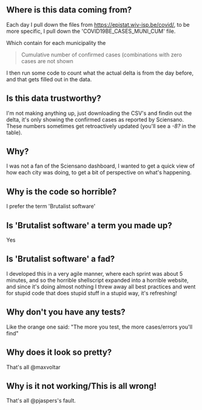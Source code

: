 ## Where is this data coming from?

Each day I pull down the files from https://epistat.wiv-isp.be/covid/, to be more specific, I pull down the 'COVID19BE_CASES_MUNI_CUM' file.

Which contain for each municipality the

> Cumulative number of confirmed cases (combinations with zero cases are not shown

I then run some code to count what the actual delta is from the day before, and that gets filled out in the data.

## Is this data trustworthy?

I'm not making anything up, just downloading the CSV's and findin out the delta, it's only showing the confirmed cases as reported by Sciensano. These numbers sometimes get retroactively updated (you'll see a *-8?* in the table).

## Why?

I was not a fan of the Sciensano dashboard, I wanted to get a quick view of how each city was doing, to get a bit of perspective on what's happening.

## Why is the code so horrible?

I prefer the term 'Brutalist software'

## Is 'Brutalist software' a term you made up?

Yes

## Is 'Brutalist software' a fad?

I developed this in a very agile manner, where each sprint was about 5 minutes, and so the horrible shellscript expanded into a horrible website, and since it's doing almost nothing I threw away all best practices and went for stupid code that does stupid stuff in a stupid way, it's refreshing!

## Why don't you have any tests?

Like the orange one said: "The more you test, the more cases/errors you'll find"

## Why does it look so pretty?

That's all @maxvoltar

## Why is it not working/This is all wrong!

That's all @pjaspers's fault.
